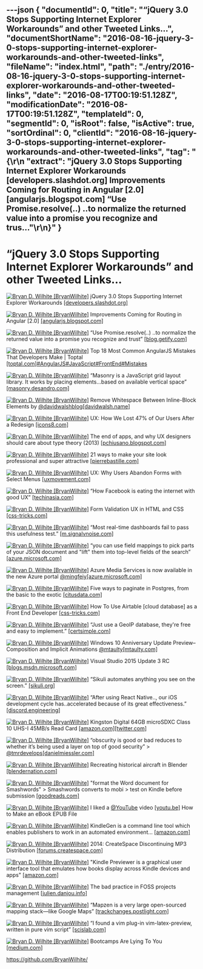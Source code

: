 ---json
{
  "documentId": 0,
  "title": "“jQuery 3.0 Stops Supporting Internet Explorer Workarounds” and other Tweeted Links…",
  "documentShortName": "2016-08-16-jquery-3-0-stops-supporting-internet-explorer-workarounds-and-other-tweeted-links",
  "fileName": "index.html",
  "path": "./entry/2016-08-16-jquery-3-0-stops-supporting-internet-explorer-workarounds-and-other-tweeted-links",
  "date": "2016-08-17T00:19:51.128Z",
  "modificationDate": "2016-08-17T00:19:51.128Z",
  "templateId": 0,
  "segmentId": 0,
  "isRoot": false,
  "isActive": true,
  "sortOrdinal": 0,
  "clientId": "2016-08-16-jquery-3-0-stops-supporting-internet-explorer-workarounds-and-other-tweeted-links",
  "tag": "{\r\n  \"extract\": \"jQuery 3.0 Stops Supporting Internet Explorer Workarounds [developers.slashdot.org] Improvements Coming for Routing in Angular [2.0] [angularjs.blogspot.com] “Use Promise.resolve(..) ..to normalize the returned value into a promise you recognize and trus...\"\r\n}"
}
---

# “jQuery 3.0 Stops Supporting Internet Explorer Workarounds” and other Tweeted Links…

[<img alt="Bryan D. Wilhite [BryanWilhite]" src="https://songhay.blob.core.windows.net/shared-social-twitter/BryanWilhite.jpeg">](http://songhayblog.azurewebsites.net/ "Bryan D. Wilhite [BryanWilhite]") jQuery 3.0 Stops Supporting Internet Explorer Workarounds [[developers.slashdot.org]](https://developers.slashdot.org/story/16/06/11/0135250/jquery-30-stops-supporting-internet-explorer-workarounds?utm_source=feedly1.0mainlinkanon&utm_medium=feed)

[<img alt="Bryan D. Wilhite [BryanWilhite]" src="https://songhay.blob.core.windows.net/shared-social-twitter/BryanWilhite.jpeg">](http://songhayblog.azurewebsites.net/ "Bryan D. Wilhite [BryanWilhite]") Improvements Coming for Routing in Angular [2.0] [[angularjs.blogspot.com]](http://angularjs.blogspot.com/2016/06/improvements-coming-for-routing-in.html)

[<img alt="Bryan D. Wilhite [BryanWilhite]" src="https://songhay.blob.core.windows.net/shared-social-twitter/BryanWilhite.jpeg">](http://songhayblog.azurewebsites.net/ "Bryan D. Wilhite [BryanWilhite]") “Use Promise.resolve(..) ..to normalize the returned value into a promise you recognize and trust” [[blog.getify.com]](https://blog.getify.com/promises-wrong-ways/)

[<img alt="Bryan D. Wilhite [BryanWilhite]" src="https://songhay.blob.core.windows.net/shared-social-twitter/BryanWilhite.jpeg">](http://songhayblog.azurewebsites.net/ "Bryan D. Wilhite [BryanWilhite]") Top 18 Most Common AngularJS Mistakes That Developers Make | Toptal [[toptal.com]](https://www.toptal.com/angular-js/top-18-most-common-angularjs-developer-mistakes)[#AngularJS](http://twitter.com/search?q=%23AngularJS)[#JavaScript](http://twitter.com/search?q=%23JavaScript)[#FrontEnd](http://twitter.com/search?q=%23FrontEnd)[#Mistakes](http://twitter.com/search?q=%23Mistakes)

[<img alt="Bryan D. Wilhite [BryanWilhite]" src="https://songhay.blob.core.windows.net/shared-social-twitter/BryanWilhite.jpeg">](http://songhayblog.azurewebsites.net/ "Bryan D. Wilhite [BryanWilhite]") “Masonry is a JavaScript grid layout library. It works by placing elements…based on available vertical space” [[masonry.desandro.com]](http://masonry.desandro.com/)

[<img alt="Bryan D. Wilhite [BryanWilhite]" src="https://songhay.blob.core.windows.net/shared-social-twitter/BryanWilhite.jpeg">](http://songhayblog.azurewebsites.net/ "Bryan D. Wilhite [BryanWilhite]") Remove Whitespace Between Inline-Block Elements by [@davidwalshblog](http://twitter.com/davidwalshblog)[[davidwalsh.name]](https://davidwalsh.name/remove-whitespace-inline-block)

[<img alt="Bryan D. Wilhite [BryanWilhite]" src="https://songhay.blob.core.windows.net/shared-social-twitter/BryanWilhite.jpeg">](http://songhayblog.azurewebsites.net/ "Bryan D. Wilhite [BryanWilhite]") UX: How We Lost 47% of Our Users After a Redesign [[icons8.com]](https://icons8.com/articles/how-we-lost-47-of-our-users-after-a-redesign/)

[<img alt="Bryan D. Wilhite [BryanWilhite]" src="https://songhay.blob.core.windows.net/shared-social-twitter/BryanWilhite.jpeg">](http://songhayblog.azurewebsites.net/ "Bryan D. Wilhite [BryanWilhite]") The end of apps, and why UX designers should care about type theory (2013) [[pchiusano.blogspot.com]](http://pchiusano.blogspot.com/2013/05/the-future-of-software-end-of-apps-and.html)

[<img alt="Bryan D. Wilhite [BryanWilhite]" src="https://songhay.blob.core.windows.net/shared-social-twitter/BryanWilhite.jpeg">](http://songhayblog.azurewebsites.net/ "Bryan D. Wilhite [BryanWilhite]") 21 ways to make your site look professional and super attractive [[pierrebastille.com]](https://pierrebastille.com/site-professional-attractive/)

[<img alt="Bryan D. Wilhite [BryanWilhite]" src="https://songhay.blob.core.windows.net/shared-social-twitter/BryanWilhite.jpeg">](http://songhayblog.azurewebsites.net/ "Bryan D. Wilhite [BryanWilhite]") UX: Why Users Abandon Forms with Select Menus [[uxmovement.com]](http://uxmovement.com/forms/why-users-abandon-forms-with-select-menus/)

[<img alt="Bryan D. Wilhite [BryanWilhite]" src="https://songhay.blob.core.windows.net/shared-social-twitter/BryanWilhite.jpeg">](http://songhayblog.azurewebsites.net/ "Bryan D. Wilhite [BryanWilhite]") “How Facebook is eating the internet with good UX” [[techinasia.com]](https://www.techinasia.com/talk/facebook-eating-internet-with-good-ux)

[<img alt="Bryan D. Wilhite [BryanWilhite]" src="https://songhay.blob.core.windows.net/shared-social-twitter/BryanWilhite.jpeg">](http://songhayblog.azurewebsites.net/ "Bryan D. Wilhite [BryanWilhite]") Form Validation UX in HTML and CSS [[css-tricks.com]](https://css-tricks.com/form-validation-ux-html-css/)

[<img alt="Bryan D. Wilhite [BryanWilhite]" src="https://songhay.blob.core.windows.net/shared-social-twitter/BryanWilhite.jpeg">](http://songhayblog.azurewebsites.net/ "Bryan D. Wilhite [BryanWilhite]") “Most real-time dashboards fail to pass this usefulness test.” [[m.signalvnoise.com]](https://m.signalvnoise.com/real-time-dashboards-considered-harmful-7ab026942ac)

[<img alt="Bryan D. Wilhite [BryanWilhite]" src="https://songhay.blob.core.windows.net/shared-social-twitter/BryanWilhite.jpeg">](http://songhayblog.azurewebsites.net/ "Bryan D. Wilhite [BryanWilhite]") “you can use field mappings to pick parts of your JSON document and "lift" them into top-level fields of the search” [[azure.microsoft.com]](https://azure.microsoft.com/en-us/documentation/articles/search-howto-index-json-blobs/)

[<img alt="Bryan D. Wilhite [BryanWilhite]" src="https://songhay.blob.core.windows.net/shared-social-twitter/BryanWilhite.jpeg">](http://songhayblog.azurewebsites.net/ "Bryan D. Wilhite [BryanWilhite]") Azure Media Services is now available in the new Azure portal [@mingfeiy](http://twitter.com/mingfeiy)[[azure.microsoft.com]](https://azure.microsoft.com/en-us/blog/azure-media-services-is-now-available-in-the-new-azure-portal/)

[<img alt="Bryan D. Wilhite [BryanWilhite]" src="https://songhay.blob.core.windows.net/shared-social-twitter/BryanWilhite.jpeg">](http://songhayblog.azurewebsites.net/ "Bryan D. Wilhite [BryanWilhite]") Five ways to paginate in Postgres, from the basic to the exotic [[citusdata.com]](https://www.citusdata.com/blog/1872-joe-nelson/409-five-ways-paginate-postgres-basic-exotic)

[<img alt="Bryan D. Wilhite [BryanWilhite]" src="https://songhay.blob.core.windows.net/shared-social-twitter/BryanWilhite.jpeg">](http://songhayblog.azurewebsites.net/ "Bryan D. Wilhite [BryanWilhite]") How To Use Airtable [cloud database] as a Front End Developer [[css-tricks.com]](https://css-tricks.com/use-airtable-front-end-developer/)

[<img alt="Bryan D. Wilhite [BryanWilhite]" src="https://songhay.blob.core.windows.net/shared-social-twitter/BryanWilhite.jpeg">](http://songhayblog.azurewebsites.net/ "Bryan D. Wilhite [BryanWilhite]") “Just use a GeoIP database, they're free and easy to implement.” [[certsimple.com]](https://certsimple.com/blog/product-development-for-non-us-markets)

[<img alt="Bryan D. Wilhite [BryanWilhite]" src="https://songhay.blob.core.windows.net/shared-social-twitter/BryanWilhite.jpeg">](http://songhayblog.azurewebsites.net/ "Bryan D. Wilhite [BryanWilhite]") Windows 10 Anniversary Update Preview–Composition and Implicit Animations [@mtaulty](http://twitter.com/mtaulty)[[mtaulty.com]](https://mtaulty.com/2016/06/07/windows-10-anniversary-update-preview-composition-and-implicit-animations/)

[<img alt="Bryan D. Wilhite [BryanWilhite]" src="https://songhay.blob.core.windows.net/shared-social-twitter/BryanWilhite.jpeg">](http://songhayblog.azurewebsites.net/ "Bryan D. Wilhite [BryanWilhite]") Visual Studio 2015 Update 3 RC [[blogs.msdn.microsoft.com]](https://blogs.msdn.microsoft.com/visualstudio/2016/06/07/visual-studio-2015-update-3-rc/)

[<img alt="Bryan D. Wilhite [BryanWilhite]" src="https://songhay.blob.core.windows.net/shared-social-twitter/BryanWilhite.jpeg">](http://songhayblog.azurewebsites.net/ "Bryan D. Wilhite [BryanWilhite]") “Sikuli automates anything you see on the screen.” [[sikuli.org]](http://www.sikuli.org/)

[<img alt="Bryan D. Wilhite [BryanWilhite]" src="https://songhay.blob.core.windows.net/shared-social-twitter/BryanWilhite.jpeg">](http://songhayblog.azurewebsites.net/ "Bryan D. Wilhite [BryanWilhite]") “After using React Native.., our iOS development cycle has..accelerated because of its great effectiveness.” [[discord.engineering]](https://discord.engineering/react-native-deep-dive-91fd5e949933)

[<img alt="Bryan D. Wilhite [BryanWilhite]" src="https://songhay.blob.core.windows.net/shared-social-twitter/BryanWilhite.jpeg">](http://songhayblog.azurewebsites.net/ "Bryan D. Wilhite [BryanWilhite]") Kingston Digital 64GB microSDXC Class 10 UHS-I 45MB/s Read Card [[amazon.com]](http://www.amazon.com/Kingston-Digital-64GB-microSDXC-SDC10G2/dp/B0162YQHJA%3Fpsc%3D1%26SubscriptionId%3D1SW6D7X6ZXXR92KVX0G2%26tag%3Dthekintespacec00%26linkCode%3Dxm2%26camp%3D2025%26creative%3D165953%26creativeASIN%3DB0162YQHJA)[[twitter.com]](http://twitter.com/BryanWilhite/status/741388861788426241/photo/1)

[<img alt="Bryan D. Wilhite [BryanWilhite]" src="https://songhay.blob.core.windows.net/shared-social-twitter/BryanWilhite.jpeg">](http://songhayblog.azurewebsites.net/ "Bryan D. Wilhite [BryanWilhite]") “obscurity is good or bad reduces to whether it’s being used a layer on top of good security” > [@tmrdevelops](http://twitter.com/tmrdevelops)[[danielmiessler.com]](https://danielmiessler.com/study/security-by-obscurity/)

[<img alt="Bryan D. Wilhite [BryanWilhite]" src="https://songhay.blob.core.windows.net/shared-social-twitter/BryanWilhite.jpeg">](http://songhayblog.azurewebsites.net/ "Bryan D. Wilhite [BryanWilhite]") Recreating historical aircraft in Blender [[blendernation.com]](http://www.blendernation.com/2016/06/07/recreating-historical-aircraft-blender/)

[<img alt="Bryan D. Wilhite [BryanWilhite]" src="https://songhay.blob.core.windows.net/shared-social-twitter/BryanWilhite.jpeg">](http://songhayblog.azurewebsites.net/ "Bryan D. Wilhite [BryanWilhite]") "format the Word document for Smashwords" > Smashwords converts to mobi > test on Kindle before submission [[goodreads.com]](https://www.goodreads.com/topic/show/969587-please-help-how-do-you-format-for-kindle)

[<img alt="Bryan D. Wilhite [BryanWilhite]" src="https://songhay.blob.core.windows.net/shared-social-twitter/BryanWilhite.jpeg">](http://songhayblog.azurewebsites.net/ "Bryan D. Wilhite [BryanWilhite]") I liked a [@YouTube](http://twitter.com/YouTube) video [[youtu.be]](http://youtu.be/EiUMb7bgYeQ?a) How to Make an eBook EPUB File

[<img alt="Bryan D. Wilhite [BryanWilhite]" src="https://songhay.blob.core.windows.net/shared-social-twitter/BryanWilhite.jpeg">](http://songhayblog.azurewebsites.net/ "Bryan D. Wilhite [BryanWilhite]") KindleGen is a command line tool which enables publishers to work in an automated environment... [[amazon.com]](http://www.amazon.com/gp/feature.html?docId=1000765211)

[<img alt="Bryan D. Wilhite [BryanWilhite]" src="https://songhay.blob.core.windows.net/shared-social-twitter/BryanWilhite.jpeg">](http://songhayblog.azurewebsites.net/ "Bryan D. Wilhite [BryanWilhite]") 2014: CreateSpace Discontinuing MP3 Distribution [[forums.createspace.com]](https://forums.createspace.com/en/community/message/276150)

[<img alt="Bryan D. Wilhite [BryanWilhite]" src="https://songhay.blob.core.windows.net/shared-social-twitter/BryanWilhite.jpeg">](http://songhayblog.azurewebsites.net/ "Bryan D. Wilhite [BryanWilhite]") "Kindle Previewer is a graphical user interface tool that emulates how books display across Kindle devices and apps" [[amazon.com]](http://www.amazon.com/gp/feature.html?docId=1000765261)

[<img alt="Bryan D. Wilhite [BryanWilhite]" src="https://songhay.blob.core.windows.net/shared-social-twitter/BryanWilhite.jpeg">](http://songhayblog.azurewebsites.net/ "Bryan D. Wilhite [BryanWilhite]") The bad practice in FOSS projects management [[julien.danjou.info]](https://julien.danjou.info/blog/2016/foss-projects-management-bad-practice)

[<img alt="Bryan D. Wilhite [BryanWilhite]" src="https://songhay.blob.core.windows.net/shared-social-twitter/BryanWilhite.jpeg">](http://songhayblog.azurewebsites.net/ "Bryan D. Wilhite [BryanWilhite]") “Mapzen is a very large open-sourced mapping stack—like Google Maps” [[trackchanges.postlight.com]](https://trackchanges.postlight.com/open-source-geo-is-really-something-right-now-f8e310c5f57a)

[<img alt="Bryan D. Wilhite [BryanWilhite]" src="https://songhay.blob.core.windows.net/shared-social-twitter/BryanWilhite.jpeg">](http://songhayblog.azurewebsites.net/ "Bryan D. Wilhite [BryanWilhite]") “I found a vim plug-in vim-latex-preview, written in pure vim script” [[scislab.com]](https://www.scislab.com/en/blog/yong-vimlai-xie-latexwen-dang/)

[<img alt="Bryan D. Wilhite [BryanWilhite]" src="https://songhay.blob.core.windows.net/shared-social-twitter/BryanWilhite.jpeg">](http://songhayblog.azurewebsites.net/ "Bryan D. Wilhite [BryanWilhite]") Bootcamps Are Lying To You [[medium.com]](https://medium.com/@novohispano/bootcamps-are-lying-to-you-67f74fe4ed73)

<https://github.com/BryanWilhite/>
